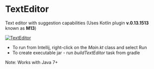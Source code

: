 # TextEditor
Text editor with suggestion capabilities (Uses Kotlin plugin <b>v.0.13.1513</b> known as <b>M13</b>)

<a href="http://imgur.com/k3dYDTM"><img src="http://i.imgur.com/k3dYDTM.png" title="TextEditor" /></a>

<p>
  <ul>
    <li>To run from Intellij, right-click on the <i>Main.kt</i> class and select Run</li>
    <li>To create executable jar - run <i>buildTextEditor</i> task from gradle</li>
  </ul> 
</p>
<p>Note: Works with Java 7+</p>
